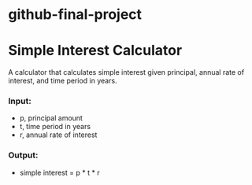 # github-final-project
# Simple Interest Calculator

A calculator that calculates simple interest given principal, annual rate of interest, and time period in years.

### Input:
- p, principal amount
- t, time period in years
- r, annual rate of interest

### Output:
- simple interest = p * t * r
